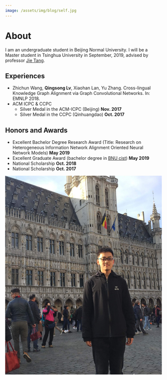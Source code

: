 ```yaml
---
image: /assets/img/blog/self.jpg
---
```


# About

I am an undergraduate student in Beijing Normal University. I will be a Master student in Tsinghua University in September, 2019, advised by professor [Jie Tang](http://keg.cs.tsinghua.edu.cn/jietang/).

## Experiences

* Zhichun Wang, **Qingsong Lv**, Xiaohan Lan, Yu Zhang. Cross-lingual Knowledge Graph Alignment via Graph Convolutional Networks. In: EMNLP 2018.
* ACM ICPC & CCPC
    * Silver Medal in the ACM-ICPC (Beijing) **Nov. 2017**
    * Silver Medal in the CCPC (Qinhuangdao) **Oct. 2017**

## Honors and Awards

* Excellent Bachelor Degree Research Award (Title: Research on Heterogeneous Information Network Alignment Oriented Neural Network Models) **May 2019**
* Excellent Graduate Award (bachelor degree in [BNU cist](http://cisten.bnu.edu.cn/)) **May 2019**
* National Scholarship **Oct. 2018**
* National Scholarship **Oct. 2017**

![](/assets/img/blog/self.jpg)
